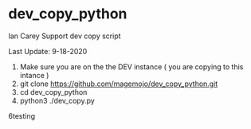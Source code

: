 # dev_copy_python
Ian Carey 
Support dev copy script

Last Update: 9-18-2020

1. Make sure you are on the the DEV instance ( you are copying to this intance )
2. git clone https://github.com/magemojo/dev_copy_python.git
4. cd dev_copy_python
5. python3 ./dev_copy.py

6testing



